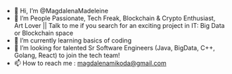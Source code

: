 - 👋 Hi, I’m @MagdalenaMadeleine
- 👀 I’m People Passionate, Tech Freak, Blockchain & Crypto Enthusiast, Art Lover || 
Talk to me if you search for an exciting project in IT: Big Data or Blockchain space
- 🌱 I’m currently learning basics of coding
- 💞️ I’m looking for talented Sr Software Engineers (Java, BigData, C++, Golang, React) to join the tech team! 
- 📫 How to reach me : magdalenamikoda@gmail.com

<!---
MagdalenaMadeleine/MagdalenaMadeleine is a ✨ special ✨ repository because its `README.md` (this file) appears on your GitHub profile.
You can click the Preview link to take a look at your changes.
--->
